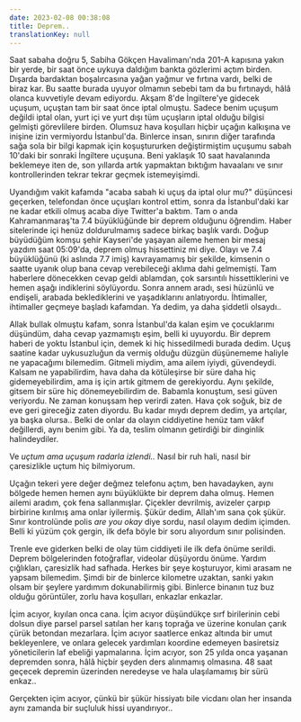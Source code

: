 ```yaml
---
date: 2023-02-08 00:38:08
title: Deprem..
translationKey: null
---
```


Saat sabaha doğru 5, Sabiha Gökçen Havalimanı'nda 201-A kapısına yakın bir yerde, bir saat önce uykuya daldığım bankta gözlerimi açtım birden. Dışarda bardaktan boşalırcasına yağan yağmur ve fırtına vardı, belki de biraz kar. Bu saatte burada uyuyor olmamın sebebi tam da bu fırtınaydı, hâlâ olanca kuvvetiyle devam ediyordu. Akşam 8'de İngiltere'ye gidecek uçuşum, uçuştan tam bir saat önce iptal olmuştu. Sadece benim uçuşum değildi iptal olan, yurt içi ve yurt dışı tüm uçuşların iptal olduğu bilgisi gelmişti görevlilere birden. Olumsuz hava koşulları hiçbir uçağın kalkışına ve inişine izin vermiyordu İstanbul'da. Binlerce insan, sınırın diğer tarafında sağa sola bir bilgi kapmak için koşuştururken değiştirmiştim uçuşumu sabah 10'daki bir sonraki İngiltere uçuşuna. Beni yaklaşık 10 saat havalanında beklemeye iten de, son yıllarda artık yapmaktan bıktığım havaalanı ve sınır kontrollerinden tekrar tekrar geçmek istemeyişimdi.

Uyandığım vakit kafamda "acaba sabah ki uçuş da iptal olur mu?" düşüncesi geçerken, telefondan önce uçuşları kontrol ettim, sonra da İstanbul'daki kar ne kadar etkili olmuş acaba diye Twitter'a baktım. Tam o anda Kahramanmaraş'ta 7.4 büyüklüğünde bir deprem olduğunu öğrendim. Haber sitelerinde içi henüz doldurulmamış sadece birkaç başlık vardı. Doğup büyüdüğüm komşu şehir Kayseri'de yaşayan aileme hemen bir mesaj yazdım saat 05:09'da, deprem olmuş hissettiniz mi diye. Olayı ve 7.4 büyüklüğünü (ki aslında 7.7 imiş) kavrayamamış bir şekilde, kimsenin o saatte uyanık olup bana cevap verebileceği aklıma dahi gelmemişti. Tam haberlere dönecekken cevap geldi ablamdan, çok sarsıntılı hissettiklerini ve hemen aşağı indiklerini söylüyordu. Sonra annem aradı, sesi hüzünlü ve endişeli, arabada beklediklerini ve yaşadıklarını anlatıyordu. İhtimaller, ihtimaller geçmeye başladı kafamdan. Ya dedim, ya daha şiddetli olsaydı..

Allak bullak olmuştu kafam, sonra İstanbul'da kalan eşim ve çocuklarımı düşündüm, daha cevap yazmamıştı eşim, belli ki uyuyordu. Bir deprem haberi de yoktu İstanbul için, demek ki hiç hissedilmedi burada dedim. Uçuş saatine kadar uykusuzluğun da vermiş olduğu düzgün düşünememe haliyle ne yapacağımı bilemedim. Gitmeli miydim, ama ailem iyiydi, güvendeydi. Kalsam ne yapabilirdim, hava daha da kötüleşirse bir süre daha hiç gidemeyebilirdim, ama iş için artık gitmem de gerekiyordu. Aynı şekilde, gitsem bir süre hiç dönemeyebilirdim de. Babamla konuştum, sesi güven veriyordu. Ne zaman konuşsam hep verirdi zaten. Hava çok soğuk, biz de eve geri gireceğiz zaten diyordu. Bu kadar mıydı deprem dedim, ya artçılar, ya başka olursa.. Belki de onlar da olayın ciddiyetine henüz tam vâkıf değillerdi, aynı benim gibi. Ya da, teslim olmanın getirdiği bir dinginlik halindeydiler.

Ve *uçtum ama uçuşum radarla izlendi..* Nasıl bir ruh hali, nasıl bir çaresizlikle uçtum hiç bilmiyorum.

Uçağın tekeri yere değer değmez telefonu açtım, ben havadayken, aynı bölgede hemen hemen aynı büyüklükte bir deprem daha olmuş. Hemen ailemi aradım, çok fena sallanmışlar. Çiçekler devrilmiş, avizeler çarpıp birbirine kırılmış ama onlar iyilermiş. Şükür dedim, Allah'ım sana çok şükür. Sınır kontrolünde polis _are you okay_ diye sordu, nasıl olayım dedim içimden. Belli ki yüzüm çok gergin, ilk defa böyle bir soru alıyordum sınır polisinden.

Trenle eve giderken belki de olay tüm ciddiyeti ile ilk defa önüme serildi. Deprem bölgelerinden fotoğraflar, videolar düşüyordu önüme. Yardım çığlıkları, çaresizlik had safhada. Herkes bir şeye koşturuyor, kimi arasam ne yapsam bilemedim. Şimdi bir de binlerce kilometre uzaktan, sanki yakın olsam bir şeylere yardımım dokunabilirmiş gibi. Binlerce binanın tuz buz olduğu görüntüler, zorlu hava koşulları, enkazlar enkazlar.

İçim acıyor, kıyılan onca cana. İçim acıyor düşündükçe sırf birilerinin cebi dolsun diye parsel parsel satılan her karış toprağa ve üzerine konulan çarık çürük betondan mezarlara. İçim acıyor saatlerce enkaz altında bir umut bekleyenlere, ve onlara gelecek yardımları koordine edemeyen basiretsiz yöneticilerin laf ebeliği yapmalarına. İçim acıyor, son 25 yılda onca yaşanan depremden sonra, hâlâ hiçbir şeyden ders alınmamış olmasına. 48 saat geçecek depremin üzerinden neredeyse ve hala ulaşılamamış bir sürü enkaz..

Gerçekten içim acıyor, çünkü bir şükür hissiyatı bile vicdanı olan her insanda aynı zamanda bir suçluluk hissi uyandırıyor..